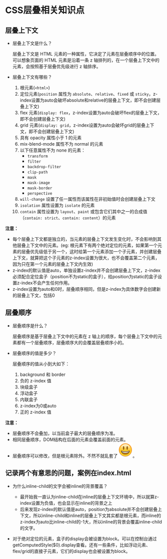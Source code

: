 # CSS层叠相关知识点

## 层叠上下文

- 层叠上下文是什么？

  层叠上下文是 HTML 元素的一种属性，它决定了元素在层叠顺序中的位置。可以想象页面的 HTML 元素是沿着一条 z 轴排列的，在一个层叠上下文中的元素，会按照基于层叠优先级进行 z 轴排序。

- 层叠上下文有哪些？

  1. 根元素(`<html>`)
  2. 定位元素(`position` 属性为 `absolute`、`relative`、`fixed` 或 `sticky`，z-index设置为auto会破坏absolute和relative的层叠上下文，即不会创建层叠上下文)
  3. flex 元素(`display: flex`，z-index设置为auto会破坏flex的层叠上下文，即不会创建层叠上下文)
  4. grid 元素(`display: grid`，z-index设置为auto会破坏grid的层叠上下文，即不会创建层叠上下文)
  5. 具有 opacity 属性小于 1 的元素
  6. mix-blend-mode 属性不为 normal 的元素
  7. 以下任意属性不为 none 的元素：
     - `transform`
     - `filter`
     - `backdrop-filter`
     - `clip-path`
     - `mask`
     - `mask-image`
     - `mask-border`
     - `perspective`
  8. `will-change` 设置了任一属性而该属性在非初始值时会创建层叠上下文
  9. `isolation` 属性设置为 `isolate` 的元素
  10. `contain` 属性设置为 `layout`、`paint` 或包含它们其中之一的合成值（`contain: strict`、`contain: content`）的元素

**注意：**

- 每个层叠上下文都是独立的，当元素的层叠上下文发生变化时，不会影响到其他层叠上下文中的元素。(eg: 根元素下有两个绝对定位的元素，如果第一个元素的层叠优先级低于另一个，这时给第一个元素添加一个子元素，并创建层叠上下文，就算把这个子元素的z-index设置为很大，也不会覆盖第二个元素，因为只在第一个元素的层叠上下文内生效)
- z-index的默认值是auto，单独设置z-index并不会创建层叠上下文，z-index必须配合定位盒子（position不为static的盒子），给position为static的盒子设置z-index不会产生任何作用。
- z-index设置为auto和0时，层叠顺序相同，但是z-index为具体数字会创建新的层叠上下文，包括0

## 层叠顺序

- 层叠顺序是什么？

  层叠顺序是基于层叠上下文中的元素在 z 轴上的顺序，每个层叠上下文中的元素都有一个层叠顺序，层叠顺序大的会覆盖层叠顺序小的。

- 层叠顺序的值是多少？

  层叠顺序的值从小到大如下：

  1. background 和 border
  2. 负的 z-index 值
  3. 块级盒子
  4. 浮动盒子
  5. 内联盒子
  6. z-index为0或auto
  7. 正的 z-index 值

**注意：**

- 层叠顺序不会叠加，以当前盒子最大的层叠顺序为准。
- 相同层叠顺序，DOM结构在后面的元素会覆盖前面的元素。
- 层叠顺序可以修改，但是根元素除外。不然不就乱套了![alt text](98D8AA0C.png)。


## 记录两个有意思的问题，案例在index.html

- 为什么inline-child的文字会被inline的背景覆盖？

  -  最开始我一直认为inline-child在inline的层叠上下文环境中，所以就算z-index设置为负值，也会显示在inline的背景之上
  -  后来发现z-index的默认值是auto，position为absolute并不会创建层叠上下文，所以inline-child和inline的层叠上下文其实都是根元素，而inline的z-index为auto比inline-child的-1大，所以inline的背景会覆盖inline-child的文字。

- 对于绝对定位的元素，盒子的display会被设置为block。可以在控制台通过getComputedStyle($0).display查看。还有一些条件，比如浮动元素、flex/grid的直接子元素，它们的display也会被设置为block。
